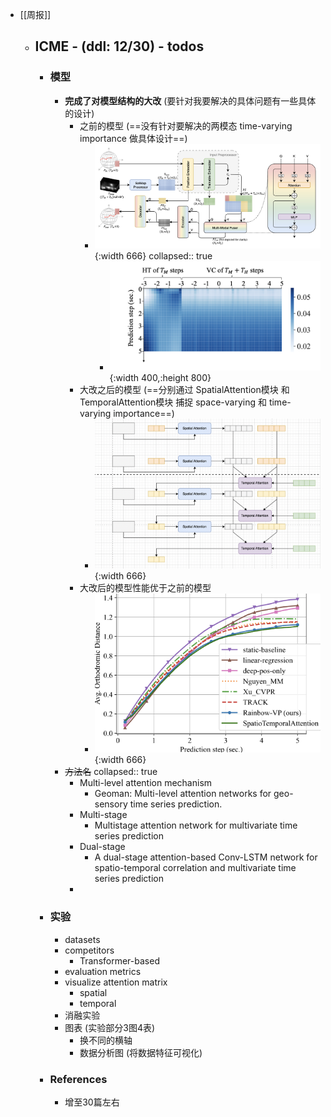 - [[周报]]
	- ## ICME - (ddl: 12/30) - todos
		- ### 模型
			- **完成了对模型结构的大改** (要针对我要解决的具体问题有一些具体的设计)
				- 之前的模型 (==没有针对要解决的两模态 time-varying importance 做具体设计==)
					- ![image.png](../assets/image_1702824882508_0.png){:width 666}
					  collapsed:: true
						- ![image.png](../assets/image_1702826044527_0.png){:width 400,:height 800}
				- 大改之后的模型 (==分别通过 SpatialAttention模块 和 TemporalAttention模块 捕捉 space-varying 和 time-varying importance==)
					- ![image.png](../assets/image_1702824826896_0.png){:width 666}
				- 大改后的模型性能优于之前的模型
					- ![image.png](../assets/image_1702825607205_0.png){:width 666}
			- ~~方法名~~
			  collapsed:: true
				- Multi-level attention mechanism
					- Geoman: Multi-level attention networks for geo-sensory time series prediction.
				- Multi-stage
					- Multistage attention network for multivariate time series prediction
				- Dual-stage
					- A dual-stage attention-based Conv-LSTM network for spatio-temporal correlation and multivariate time series prediction
				-
		- ### 实验
			- datasets
			- competitors
				- Transformer-based
			- evaluation metrics
			- visualize attention matrix
				- spatial
				- temporal
			- 消融实验
			- 图表 (实验部分3图4表)
				- 换不同的横轴
				- 数据分析图 (将数据特征可视化)
		- ### References
			- 增至30篇左右